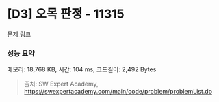 # [D3] 오목 판정 - 11315 

[문제 링크](https://swexpertacademy.com/main/code/problem/problemDetail.do?contestProbId=AXaSUPYqPYMDFASQ) 

### 성능 요약

메모리: 18,768 KB, 시간: 104 ms, 코드길이: 2,492 Bytes



> 출처: SW Expert Academy, https://swexpertacademy.com/main/code/problem/problemList.do